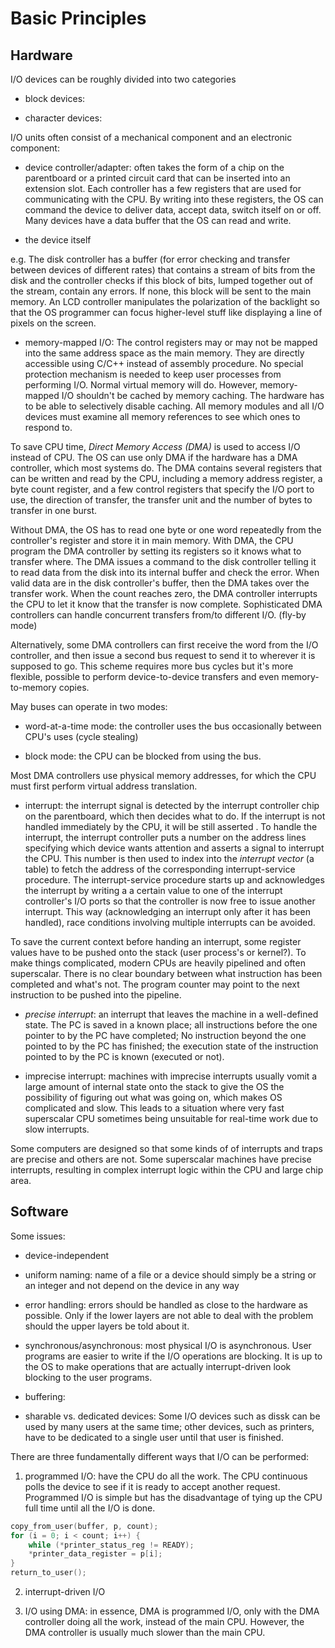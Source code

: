 #  Basic Principles

## Hardware

I/O devices can be roughly divided into two categories

- block devices:

- character devices: 

I/O units often consist of a mechanical component and an electronic component:

- device controller/adapter: often takes the form of a chip on the parentboard or a printed circuit card that can be inserted into an extension slot. Each controller has a few registers that are used for communicating with the CPU. By writing into these registers, the OS can command the device to deliver data, accept data, switch itself on or off. Many devices have a data buffer that the OS can read and write.

- the device itself

e.g. The disk controller has a buffer (for error checking and transfer between devices of different rates) that contains a stream of bits from the disk and the controller checks if this block of bits, lumped together out of the stream, contain any errors. If none, this block will be sent to the main memory. An LCD controller manipulates the polarization of the backlight so that the OS programmer can focus higher-level stuff like displaying a line of pixels on the screen.

- memory-mapped I/O: The control registers may or may not be mapped into the same address space as the main memory. They are directly accessible using C/C++ instead of assembly procedure. No special protection mechanism is needed to keep user processes from performing I/O. Normal virtual memory will do. However, memory-mapped I/O shouldn't be cached by memory caching. The hardware has to be able to selectively disable caching. All memory modules and all I/O devices must examine all memory references to see which ones to respond to.

To save CPU time, _Direct Memory Access (DMA)_ is used to access I/O instead of CPU. The OS can use only DMA if the hardware has a DMA controller, which most systems do. The DMA contains several registers that can be written and read by the CPU, including a memory address register, a byte count register, and a few control registers that specify the I/O port to use, the direction of transfer, the transfer unit and the number of bytes to transfer in one burst. 

Without DMA, the OS has to read one byte or one word repeatedly from the controller's register and store it in main memory. With DMA, the CPU program the DMA controller by setting its registers so it knows what to transfer where. The DMA issues a command to the disk controller telling it to read data from the disk into its internal buffer and check the error. When valid data are in the disk controller's buffer, then the DMA takes over the transfer work. When the count reaches zero, the DMA controller interrupts the CPU to let it know that the transfer is now complete. Sophisticated DMA controllers can handle concurrent transfers from/to different I/O. (fly-by mode)

Alternatively, some DMA controllers can first receive the word from the I/O controller, and then issue a second bus request to send it to wherever it is supposed to go. This scheme requires more bus cycles but it's more flexible, possible to perform device-to-device transfers and even memory-to-memory copies.

May buses can operate in two modes:

- word-at-a-time mode: the controller uses the bus occasionally between CPU's uses (cycle stealing)

- block mode: the CPU can be blocked from using the bus.

Most DMA controllers use physical memory addresses, for which the CPU must first perform virtual address translation.

- interrupt: the interrupt signal is detected by the interrupt controller chip on the parentboard, which then decides what to do. If the interrupt is not handled immediately by the CPU, it will be still asserted . To handle the interrupt, the interrupt controller puts a number on the address lines specifying which device wants attention and asserts a signal to interrupt the CPU. This number is then used to index into the _interrupt vector_ (a table) to fetch the address of the corresponding interrupt-service procedure. The interrupt-service procedure starts up and acknowledges the interrupt by writing a a certain value to one of the interrupt controller's I/O ports so that the controller is now free to issue another interrupt. This way (acknowledging an interrupt only after it has been handled), race conditions involving multiple interrupts can be avoided.

To save the current context before handing an interrupt, some register values have to be pushed onto the stack (user process's or kernel?). To make things complicated, modern CPUs are heavily pipelined and often superscalar. There is no clear boundary between what instruction has been completed and what's not. The program counter may point to the next instruction to be pushed into the pipeline.

- _precise interrupt_: an interrupt that leaves the machine in a well-defined state. The PC is saved in a known place; all instructions before the one pointer to by the PC have completed; No instruction beyond the one pointed to by the PC has finished; the execution state of the instruction pointed to by the PC is known (executed or not).

- imprecise interrupt: machines with imprecise interrupts usually vomit a large amount of internal state onto the stack to give the OS the possibility of figuring out what was going on, which makes OS complicated and slow. This leads to a situation where very fast superscalar CPU sometimes being unsuitable for real-time work due to slow interrupts.

Some computers are designed so that some kinds of of interrupts and traps are precise and others are not. Some superscalar machines have precise interrupts, resulting in complex interrupt logic within the CPU and large chip area.

## Software

Some issues:

- device-independent

- uniform naming: name of a file or a device should simply be a string or an integer and not depend on the device in any way

- error handling: errors should be handled as close to the hardware as possible. Only if the lower layers are not able to deal with the problem should the upper layers be told about it.

- synchronous/asynchronous: most physical I/O is asynchronous. User programs are easier to write if the I/O operations are blocking. It is up to the OS to make operations that are actually interrupt-driven look blocking to the user programs.

- buffering:

- sharable vs. dedicated devices: Some I/O devices such as dissk can be used by many users at the same time; other devices, such as printers, have to be dedicated to a single user until that user is finished.

There are three fundamentally different ways that I/O can be performed:

1. programmed I/O: have the CPU do all the work. The CPU continuous polls the device to see if it is ready to accept another request. Programmed I/O is simple but has the disadvantage of tying up the CPU full time until all the I/O is done.

```c
copy_from_user(buffer, p, count);
for (i = 0; i < count; i++) {
    while (*printer_status_reg != READY);
    *printer_data_register = p[i];
}
return_to_user();
```

2. interrupt-driven I/O

3. I/O using DMA: in essence, DMA is programmed I/O, only with the DMA controller doing all the work, instead of the main CPU. However, the DMA controller is usually much slower than the main CPU.


